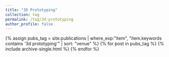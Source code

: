 ```yaml
---
title: "3D Prototyping"
collection: tag
permalink: /tag/3d-prototyping
author_profile: false
---
```

{% assign pubs_tag = site.publications | where_exp:"item", "item.keywords contains '3d prototyping'" | sort: "venue" %}
{% for post in pubs_tag %}
  {% include archive-single.html %}
{% endfor %}